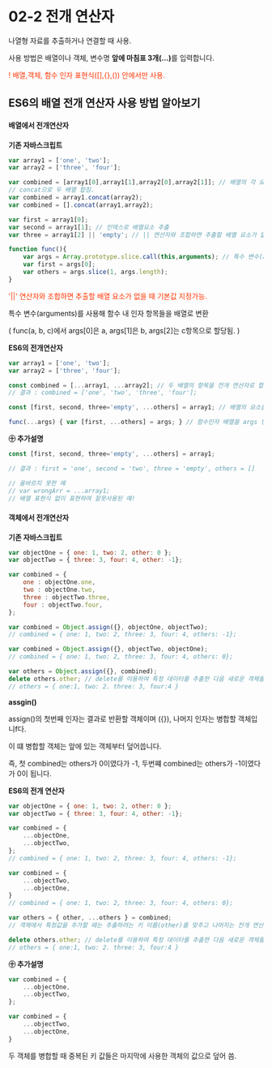 # 02-2 전개 연산자

나열형 자료를 추출하거나 연결할 때 사용.

사용 방법은 배열이나 객체, 변수명 <strong>앞에 마침표 3개(...)</strong>를 입력합니다.

<span style="color:#ff3300">! 배열,객체, 함수 인자 표현식([],{},()) 안에서만 사용.</span>
 
 

## ES6의 배열 전개 연산자 사용 방법 알아보기

#### 배열에서 전개연산자

<strong>기존 자바스크립트</strong>

```javascript
var array1 = ['one', 'two'];
var array2 = ['three', 'four'];

var combined = [array1[0],array1[1],array2[0],array2[1]]; // 배열의 각 요소를 추출 해 새 배열만듬
// concat으로 두 배열 합침.
var combined = array1.concat(array2);
var combined = [].concat(array1,array2);

var first = array1[0];
var second = array1[1]; // 인덱스로 배열요소 추출
var three = array1[2] || 'empty'; // || 연산자와 조합하면 추출할 배열 요소가 없을 때 기본값 지정가능.

function func(){
    var args = Array.prototype.slice.call(this,arguments); // 특수 변수(arguments)를 사용해 함수 내 인자 항목들을 배열로 변환
    var first = args[0];
    var others = args.slice(1, args.length);
}
```

<span style="color:#ff3300">'||' 연산자와 조합하면 추출할 배열 요소가 없을 때 기본값 지정가능.</span>

특수 변수(arguments)를 사용해 함수 내 인자 항목들을 배열로 변환

( func(a, b, c)에서 args[0]은 a, args[1]은 b, args[2]는 c항목으로 할당됨. )



<strong>ES6의 전개연산자</strong>

```javascript
var array1 = ['one', 'two'];
var array2 = ['three', 'four'];

const combined = [...array1, ...array2]; // 두 배열의 항목을 전개 연산자로 합침.
// 결과 : combined = ['one', 'two', 'three', 'four'];

const [first, second, three='empty', ...others] = array1; // 배열의 요소를 추출하고 ...others로 추출하고 남은 요소를 추출.

func(...args) { var [first, ...others] = args; } // 함수인자 배열을 args 변수에 할당했습니다.
```

<strong>㊉ 추가설명 </strong>

```javascript
const [first, second, three='empty', ...others] = array1;

// 결과 : first = 'one', second = 'two', three = 'empty', others = []

// 올바르지 못한 예
// var wrongArr = ...array1;
// 배열 표현식 없이 표현하여 잘못사용된 예!
```



#### 객체에서 전개연산자

<strong>기존 자바스크립트</strong>

```javascript
var objectOne = { one: 1, two: 2, other: 0 };
var objectTwo = { three: 3, four: 4, other: -1};

var combined = {
    one : objectOne.one,
    two : objectOne.two,
    three : objectTwo.three,
    four : objectTwo.four,
};

var combined = Object.assign({}, objectOne, objectTwo);
// combined = { one: 1, two: 2, three: 3, four: 4, others: -1};

var combined = Object.assign({}, objectTwo, objectOne);
// combined = { one: 1, two: 2, three: 3, four: 4, others: 0};

var others = Object.assign({}, combined);
delete others.other; // delete를 이용하여 특정 데이터를 추출한 다음 새로운 객체를 만들었습니다.
// others = { one:1, two: 2. three: 3, four:4 }
```

<strong>assgin()</strong>

assign()의 첫번째 인자는 결과로 반환할 객체이며 ({}), 나머지 인자는 병합할 객체입니f다.

이 떄 병합할 객체는 앞에 있는 객체부터 덮어씁니다.

즉, 첫 combined는 others가 0이였다가 -1, 두번쨰 combined는 others가 -1이였다가 0이 됩니다.



<strong>ES6의 전개 연산자</strong>

```javascript
var objectOne = { one: 1, two: 2, other: 0 };
var objectTwo = { three: 3, four: 4, other: -1};

var combined = {
    ...objectOne,
    ...objectTwo,
};
// combined = { one: 1, two: 2, three: 3, four: 4, others: -1};

var combined = {
    ...objectTwo,
    ...objectOne,
}
// combined = { one: 1, two: 2, three: 3, four: 4, others: 0};

var others = { other, ...others } = combined;
// 객체에서 특정값을 추가할 때는 추출하려는 키 이름(other)를 맞추고 나머지는 전개 연산자로 선언된 변수(others)에 할당할 수 있습니다.

delete others.other; // delete를 이용하여 특정 데이터를 추출한 다음 새로운 객체를 만들었습니다.
// others = { one:1, two: 2. three: 3, four:4 }
```

<strong>㊉ 추가설명 </strong>

```javascript
var combined = {
    ...objectOne,
    ...objectTwo,
};

var combined = {
    ...objectTwo,
    ...objectOne,
}
```

두 객체를 병합할 때 중복된 키 값들은 마지막에 사용한 객체의 값으로 덮어 씀.
